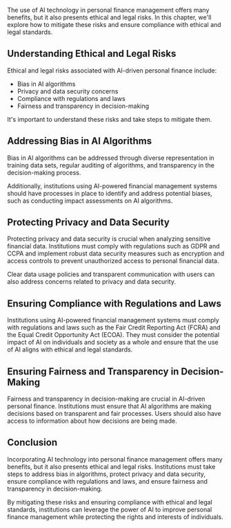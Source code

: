 
The use of AI technology in personal finance management offers many benefits, but it also presents ethical and legal risks. In this chapter, we'll explore how to mitigate these risks and ensure compliance with ethical and legal standards.

Understanding Ethical and Legal Risks
-------------------------------------

Ethical and legal risks associated with AI-driven personal finance include:

* Bias in AI algorithms
* Privacy and data security concerns
* Compliance with regulations and laws
* Fairness and transparency in decision-making

It's important to understand these risks and take steps to mitigate them.

Addressing Bias in AI Algorithms
--------------------------------

Bias in AI algorithms can be addressed through diverse representation in training data sets, regular auditing of algorithms, and transparency in the decision-making process.

Additionally, institutions using AI-powered financial management systems should have processes in place to identify and address potential biases, such as conducting impact assessments on AI algorithms.

Protecting Privacy and Data Security
------------------------------------

Protecting privacy and data security is crucial when analyzing sensitive financial data. Institutions must comply with regulations such as GDPR and CCPA and implement robust data security measures such as encryption and access controls to prevent unauthorized access to personal financial data.

Clear data usage policies and transparent communication with users can also address concerns related to privacy and data security.

Ensuring Compliance with Regulations and Laws
---------------------------------------------

Institutions using AI-powered financial management systems must comply with regulations and laws such as the Fair Credit Reporting Act (FCRA) and the Equal Credit Opportunity Act (ECOA). They must consider the potential impact of AI on individuals and society as a whole and ensure that the use of AI aligns with ethical and legal standards.

Ensuring Fairness and Transparency in Decision-Making
-----------------------------------------------------

Fairness and transparency in decision-making are crucial in AI-driven personal finance. Institutions must ensure that AI algorithms are making decisions based on transparent and fair processes. Users should also have access to information about how decisions are being made.

Conclusion
----------

Incorporating AI technology into personal finance management offers many benefits, but it also presents ethical and legal risks. Institutions must take steps to address bias in algorithms, protect privacy and data security, ensure compliance with regulations and laws, and ensure fairness and transparency in decision-making.

By mitigating these risks and ensuring compliance with ethical and legal standards, institutions can leverage the power of AI to improve personal finance management while protecting the rights and interests of individuals.

